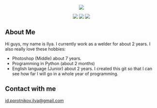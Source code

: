 <p align="center"><a href="#"><img src="https://github.com/nettourist/src/blob/master/gitnet.jpg"></p>

<p align="center">
<a href="#"><img src="https://github.com/nettourist/src/blob/master/DISCORD.png"></a>
<a href="#"><img src="https://github.com/nettourist/src/blob/master/VK.png"></a>
<a href="#"><img src="https://github.com/nettourist/src/blob/master/GITHUB.png"></a>
</p>

## About Me
Hi guys, my name is Ilya. I currently work as a welder for about 2 years. 
I also really love these hobbies:
- Photoshop (Middle) about 7 years.
- Programming in Python (about 2 months)
- English language (Junior) about 2 years.
I created this git so that I can see how far I will go in a whole year of programming.

## Contact with me
id.porotnikov.ilya@gmail.com
